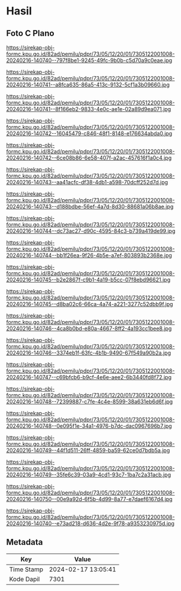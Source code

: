 # Hasil

## Foto C Plano

https://sirekap-obj-formc.kpu.go.id/82ad/pemilu/pdpr/73/05/12/20/01/7305122001008-20240216-140740--797f8be1-9245-49fc-9b0b-c5d70a9c0eae.jpg

https://sirekap-obj-formc.kpu.go.id/82ad/pemilu/pdpr/73/05/12/20/01/7305122001008-20240216-140741--a8fca635-86a5-413c-9132-5cf1a3b09660.jpg

https://sirekap-obj-formc.kpu.go.id/82ad/pemilu/pdpr/73/05/12/20/01/7305122001008-20240216-140741--8f166eb2-9833-4e0c-ae1e-02a89d9ea071.jpg

https://sirekap-obj-formc.kpu.go.id/82ad/pemilu/pdpr/73/05/12/20/01/7305122001008-20240216-140742--16045479-c846-48f1-8148-e176634abda0.jpg

https://sirekap-obj-formc.kpu.go.id/82ad/pemilu/pdpr/73/05/12/20/01/7305122001008-20240216-140742--6ce08b86-6e58-407f-a2ac-457616f1a0c4.jpg

https://sirekap-obj-formc.kpu.go.id/82ad/pemilu/pdpr/73/05/12/20/01/7305122001008-20240216-140743--aa41acfc-df38-4db1-a598-70dcff252d7d.jpg

https://sirekap-obj-formc.kpu.go.id/82ad/pemilu/pdpr/73/05/12/20/01/7305122001008-20240216-140743--d188bdbe-56ef-4a7d-8d30-88681a06b8ae.jpg

https://sirekap-obj-formc.kpu.go.id/82ad/pemilu/pdpr/73/05/12/20/01/7305122001008-20240216-140744--dc73ac27-d90c-4595-84c3-b739a419de99.jpg

https://sirekap-obj-formc.kpu.go.id/82ad/pemilu/pdpr/73/05/12/20/01/7305122001008-20240216-140744--bb1f26ea-9f26-4b5e-a7ef-803893b2368e.jpg

https://sirekap-obj-formc.kpu.go.id/82ad/pemilu/pdpr/73/05/12/20/01/7305122001008-20240216-140745--b2e2867f-c9b1-4a19-b5cc-07f8ebd96621.jpg

https://sirekap-obj-formc.kpu.go.id/82ad/pemilu/pdpr/73/05/12/20/01/7305122001008-20240216-140745--d8ba02c6-66ca-4a74-a221-3277c52dbb9f.jpg

https://sirekap-obj-formc.kpu.go.id/82ad/pemilu/pdpr/73/05/12/20/01/7305122001008-20240216-140746--4ca8b0bd-e80a-4667-8ff2-4a193cc1bee8.jpg

https://sirekap-obj-formc.kpu.go.id/82ad/pemilu/pdpr/73/05/12/20/01/7305122001008-20240216-140746--3374eb1f-63fc-4b1b-9490-67f549a90b2a.jpg

https://sirekap-obj-formc.kpu.go.id/82ad/pemilu/pdpr/73/05/12/20/01/7305122001008-20240216-140747--c69bfcb6-b9cf-4e6e-aee2-6b3440fd8f72.jpg

https://sirekap-obj-formc.kpu.go.id/82ad/pemilu/pdpr/73/05/12/20/01/7305122001008-20240216-140748--72399887-c7fe-4c4e-8599-38a631eb6d6f.jpg

https://sirekap-obj-formc.kpu.go.id/82ad/pemilu/pdpr/73/05/12/20/01/7305122001008-20240216-140748--0e095f1e-34a1-4976-b7dc-dac0967696b7.jpg

https://sirekap-obj-formc.kpu.go.id/82ad/pemilu/pdpr/73/05/12/20/01/7305122001008-20240216-140749--44f1d511-26ff-4859-ba59-62ce0d7bdb5a.jpg

https://sirekap-obj-formc.kpu.go.id/82ad/pemilu/pdpr/73/05/12/20/01/7305122001008-20240216-140749--35fe6c39-03a9-4cd1-93c7-1ba7c2a31acb.jpg

https://sirekap-obj-formc.kpu.go.id/82ad/pemilu/pdpr/73/05/12/20/01/7305122001008-20240216-140750--00e9a92d-6f5b-4d99-8a77-e7daef6167d4.jpg

https://sirekap-obj-formc.kpu.go.id/82ad/pemilu/pdpr/73/05/12/20/01/7305122001008-20240216-140740--e73ad218-d636-4d2e-9f78-a9353230975d.jpg


## Metadata

| Key        | Value               |
| ---------- | ------------------- |
| Time Stamp | 2024-02-17 13:05:41 |
| Kode Dapil | 7301                |




